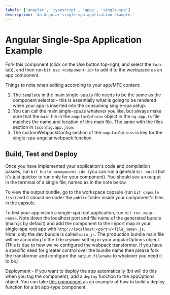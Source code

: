 ```yaml
---
labels: ['angular', 'typescript', 'apps', 'single-spa']
description: 'An Angular single-spa application example.'
---
```


# Angular Single-Spa Application Example

Fork this component (click on the Use button top-right, and select the `fork` tab), and then run `bit use <component-id>` to add it to the workspace as an app component.

Things to note when editing according to your app/MFE content:

1. The `template` in the main.single-spa.ts file needs to be the same as the component selector - this is essentially what is going to be rendered when your app is inserted into the consuming single-spa setup.
1. You can call the main.single-spa.ts whatever you like, but always make sure that the `main` file in the `angularOptions` object in the `ng-app.ts` file matches the name and location of this main file. The same with the files section in `tsconfig.app.json`.
1. The customWebpackConfig section of the `angularOptions` is key for the single-spa-angular webpack function. 

## Build, Test and Deploy

Once you have implemented your application's code and compilation passes, run `bit build <component-id>`. (you can run a general `bit build` but it's just quicker to run only for your component). You should see an output in the terminal of a single file, named as in the note below.  

To view the output bundle, go to the workspace capsule (run `bit capsule list`) and it should be under the `public` folder inside your component's files in the capsule.  


To test your app inside a single-spa root application, run `bit run <app-name>`. Note down the localhost port and file name of the generated bundle (main.js by default) and add the component to the import map in your single-spa root app with `http://localhost:<port>/<file_name>.js`.  
Note: only the dev bundle is called `main.js`. The production bundle main file will be according to the `libraryName` setting in your angularOptions object. 
(This is due to how we've configured the webpack transformer. If you have a specific need for greater control over the bundle name then please fork the transformer and configure the `output.filename` to whatever you need it to be.)

Deployment - if you want to deploy the app automatically (bit will do this when you tag the component), add a `deploy` function to the appOptions object. You can take [this component](https://bit.cloud/teambit/cloud-providers/deployers/netlify) as an example of how to build a deploy function for a bit app-type component.